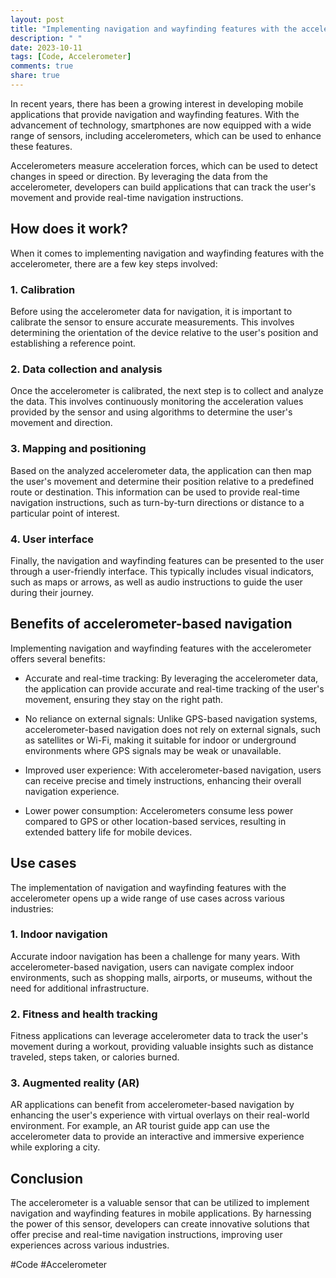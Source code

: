 ```yaml
---
layout: post
title: "Implementing navigation and wayfinding features with the accelerometer"
description: " "
date: 2023-10-11
tags: [Code, Accelerometer]
comments: true
share: true
---
```


In recent years, there has been a growing interest in developing mobile applications that provide navigation and wayfinding features. With the advancement of technology, smartphones are now equipped with a wide range of sensors, including accelerometers, which can be used to enhance these features.

Accelerometers measure acceleration forces, which can be used to detect changes in speed or direction. By leveraging the data from the accelerometer, developers can build applications that can track the user's movement and provide real-time navigation instructions.

## How does it work?

When it comes to implementing navigation and wayfinding features with the accelerometer, there are a few key steps involved:

### 1. Calibration

Before using the accelerometer data for navigation, it is important to calibrate the sensor to ensure accurate measurements. This involves determining the orientation of the device relative to the user's position and establishing a reference point.

### 2. Data collection and analysis

Once the accelerometer is calibrated, the next step is to collect and analyze the data. This involves continuously monitoring the acceleration values provided by the sensor and using algorithms to determine the user's movement and direction.

### 3. Mapping and positioning

Based on the analyzed accelerometer data, the application can then map the user's movement and determine their position relative to a predefined route or destination. This information can be used to provide real-time navigation instructions, such as turn-by-turn directions or distance to a particular point of interest.

### 4. User interface

Finally, the navigation and wayfinding features can be presented to the user through a user-friendly interface. This typically includes visual indicators, such as maps or arrows, as well as audio instructions to guide the user during their journey.

## Benefits of accelerometer-based navigation

Implementing navigation and wayfinding features with the accelerometer offers several benefits:

- Accurate and real-time tracking: By leveraging the accelerometer data, the application can provide accurate and real-time tracking of the user's movement, ensuring they stay on the right path.

- No reliance on external signals: Unlike GPS-based navigation systems, accelerometer-based navigation does not rely on external signals, such as satellites or Wi-Fi, making it suitable for indoor or underground environments where GPS signals may be weak or unavailable.

- Improved user experience: With accelerometer-based navigation, users can receive precise and timely instructions, enhancing their overall navigation experience.

- Lower power consumption: Accelerometers consume less power compared to GPS or other location-based services, resulting in extended battery life for mobile devices.

## Use cases

The implementation of navigation and wayfinding features with the accelerometer opens up a wide range of use cases across various industries:

### 1. Indoor navigation

Accurate indoor navigation has been a challenge for many years. With accelerometer-based navigation, users can navigate complex indoor environments, such as shopping malls, airports, or museums, without the need for additional infrastructure.

### 2. Fitness and health tracking

Fitness applications can leverage accelerometer data to track the user's movement during a workout, providing valuable insights such as distance traveled, steps taken, or calories burned.

### 3. Augmented reality (AR)

AR applications can benefit from accelerometer-based navigation by enhancing the user's experience with virtual overlays on their real-world environment. For example, an AR tourist guide app can use the accelerometer data to provide an interactive and immersive experience while exploring a city.

## Conclusion

The accelerometer is a valuable sensor that can be utilized to implement navigation and wayfinding features in mobile applications. By harnessing the power of this sensor, developers can create innovative solutions that offer precise and real-time navigation instructions, improving user experiences across various industries.

#Code #Accelerometer